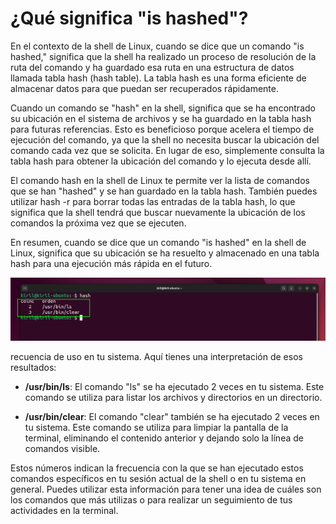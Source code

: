 # ¿Qué significa "is hashed"?

En el contexto de la shell de Linux, cuando se dice que un comando "is hashed," significa que la shell ha realizado un proceso de resolución de la ruta del comando y ha guardado esa ruta en una estructura de datos llamada tabla hash (hash table). La tabla hash es una forma eficiente de almacenar datos para que puedan ser recuperados rápidamente.

Cuando un comando se "hash" en la shell, significa que se ha encontrado su ubicación en el sistema de archivos y se ha guardado en la tabla hash para futuras referencias. Esto es beneficioso porque acelera el tiempo de ejecución del comando, ya que la shell no necesita buscar la ubicación del comando cada vez que se solicita. En lugar de eso, simplemente consulta la tabla hash para obtener la ubicación del comando y lo ejecuta desde allí.

El comando hash en la shell de Linux te permite ver la lista de comandos que se han "hashed" y se han guardado en la tabla hash. También puedes utilizar hash -r para borrar todas las entradas de la tabla hash, lo que significa que la shell tendrá que buscar nuevamente la ubicación de los comandos la próxima vez que se ejecuten.

En resumen, cuando se dice que un comando "is hashed" en la shell de Linux, significa que su ubicación se ha resuelto y almacenado en una tabla hash para una ejecución más rápida en el futuro.

![hash](/img/407_hash.png)

recuencia de uso en tu sistema. Aquí tienes una interpretación de esos resultados:

* **/usr/bin/ls**: El comando "ls" se ha ejecutado 2 veces en tu sistema. Este comando se utiliza para listar los archivos y directorios en un directorio.

* **/usr/bin/clear**: El comando "clear" también se ha ejecutado 2 veces en tu sistema. Este comando se utiliza para limpiar la pantalla de la terminal, eliminando el contenido anterior y dejando solo la línea de comandos visible.

Estos números indican la frecuencia con la que se han ejecutado estos comandos específicos en tu sesión actual de la shell o en tu sistema en general. Puedes utilizar esta información para tener una idea de cuáles son los comandos que más utilizas o para realizar un seguimiento de tus actividades en la terminal.